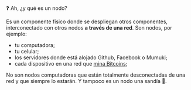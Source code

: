 :question: Ah, ¿y qué es un nodo? 

Es un componente físico donde se despliegan otros componentes, interconectado con otros nodos **a través de una red**. Son nodos, por  ejemplo:

   * tu computadora;
   * tu celular; 
   * los servidores donde está alojado Github, Facebook o Mumuki;
   * cada dispositivo en una red que [mina Bitcoins](https://en.bitcoin.it/wiki/Mining);

No son nodos computadoras que están totalmente desconectadas de una red y que siempre lo estarán.  Y tampoco es un nodo una sandía :watermelon:.
